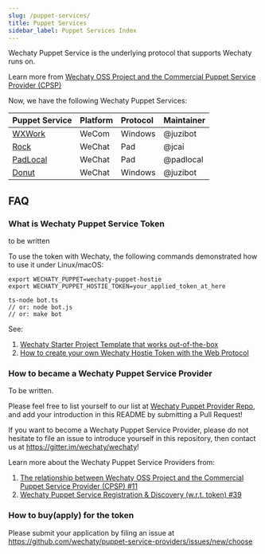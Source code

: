 ```yaml
---
slug: /puppet-services/
title: Puppet Services
sidebar_label: Puppet Services Index
---
```


Wechaty Puppet Service is the underlying protocol that supports Wechaty runs on.

Learn more from [Wechaty OSS Project and the Commercial Puppet Service Provider (CPSP)](https://github.com/wechaty/PMC/issues/11)

Now, we have the following Wechaty Puppet Services:

| Puppet Service | Platform | Protocol | Maintainer |
| :--- | :--- | :--- | :--- |
| [WXWork](wxwork/) | WeCom | Windows | @juzibot |
| [Rock](rock/) | WeChat | Pad | @jcai |
| [PadLocal](padlocal/) | WeChat | Pad | @padlocal |
| [Donut](donut/) | WeChat | Windows | @juzibot |

## FAQ

### What is Wechaty Puppet Service Token

to be written

To use the token with Wechaty, the following commands demonstrated how to use it under Linux/macOS:

```shell
export WECHATY_PUPPET=wechaty-puppet-hostie
export WECHATY_PUPPET_HOSTIE_TOKEN=your_applied_token_at_here

ts-node bot.ts
// or: node bot.js
// or: make bot
```

See:

1. [Wechaty Starter Project Template that works out-of-the-box](https://github.com/wechaty/wechaty-getting-started)
1. [How to create your own Wechaty Hostie Token with the Web Protocol](https://github.com/wechaty/wechaty/issues/1986)

### How to became a Wechaty Puppet Service Provider

To be written.

Please feel free to list yourself to our list at [Wechaty Puppet Provider Repo](https://github.com/wechaty/puppet-service-providers/), and add your introduction in this README by submitting a Pull Request!

If you want to become a Wechaty Puppet Service Provider, please do not hesitate to file an issue to introduce yourself in this repository, then contact us at <https://gitter.im/wechaty/wechaty>!

Learn more about the Wechaty Puppet Service Providers from:

1. [The relationship between Wechaty OSS Project and the Commercial Puppet Service Provider (CPSP) #11](https://github.com/wechaty/PMC/issues/11)
1. [Wechaty Puppet Service Registration & Discovery (w.r.t. token) #39](https://github.com/wechaty/puppet-service-providers/issues/39)

### How to buy(apply) for the token

Please submit your application by filing an issue at <https://github.com/wechaty/puppet-service-providers/issues/new/choose>
